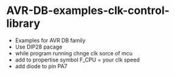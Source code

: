 # AVR-DB-examples-clk-control-library
- Examples for AVR DB family
- Use DIP28 pacage
- while program running chnge clk sorce of mcu
- add to propertise symbol F_CPU = your clk speed
- add diode to pin PA7
